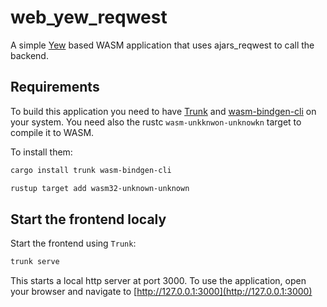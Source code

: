 # web_yew_reqwest

A simple [Yew](https://yew.rs) based WASM application that uses ajars_reqwest to call the backend.

## Requirements

To build this application you need to have [Trunk](https://trunkrs.dev/) and [wasm-bindgen-cli](https://rustwasm.github.io/wasm-bindgen/) on your system.
You need also the rustc `wasm-unkknwon-unknowkn` target to compile it to WASM.

To install them:
```bash
cargo install trunk wasm-bindgen-cli

rustup target add wasm32-unknown-unknown
```

## Start the frontend localy

Start the frontend using `Trunk`:

```bash
trunk serve
```

This starts a local http server at port 3000. To use the application, open your browser and navigate to [http://127.0.0.1:3000](http://127.0.0.1:3000)


